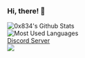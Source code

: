 ### Hi, there! 👋

![0x834's Github Stats](https://github-readme-stats.vercel.app/api?username=0x834&show_icons=true&theme=midnight-purple)
<br>
![Most Used Languages](https://github-readme-stats.vercel.app/api/top-langs/?username=0x834&show_icons=true&theme=midnight-purple)
<br>
[Discord Server](https://discord.gg/dtbDZbkunB)
<br>
![](https://komarev.com/ghpvc/?username=0x834&color=blueviolet)
